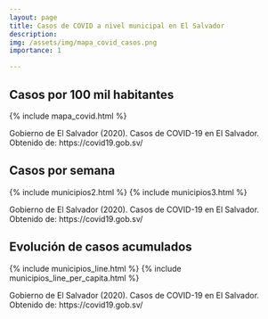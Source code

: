 ```yaml
---
layout: page
title: Casos de COVID a nivel municipal en El Salvador 
description: 
img: /assets/img/mapa_covid_casos.png
importance: 1

---
```

## Casos por 100 mil habitantes 
{% include mapa_covid.html %}
<div class="caption">
    Gobierno de El Salvador (2020). Casos de COVID-19 en El Salvador. Obtenido de: https://covid19.gob.sv/  
</div>


## Casos por semana 
{% include municipios2.html %}
{% include municipios3.html %}
<div class="caption">
    Gobierno de El Salvador (2020). Casos de COVID-19 en El Salvador. Obtenido de: https://covid19.gob.sv/  
</div>


## Evolución de casos acumulados 
{% include municipios_line.html %}
{% include municipios_line_per_capita.html %}
<div class="caption">
    Gobierno de El Salvador (2020). Casos de COVID-19 en El Salvador. Obtenido de: https://covid19.gob.sv/  
</div>
